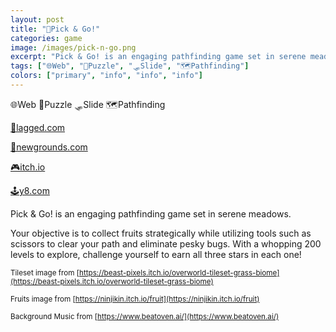 ```yaml
---
layout: post
title: "🍒Pick & Go!"
categories: game
image: /images/pick-n-go.png
excerpt: "Pick & Go! is an engaging pathfinding game set in serene meadows."
tags: ["🌐Web", "🧩Puzzle", "🛷Slide", "🗺️Pathfinding"]
colors: ["primary", "info", "info", "info"]
---
```


<span class="badge badge-primary">🌐Web</span>
<span class="badge badge-info">🧩Puzzle</span>
<span class="badge badge-info">🛷Slide</span>
<span class="badge badge-info">🗺️Pathfinding</span>

<a href="https://lagged.com/play/6034/" class="btn btn-primary btn-lg">🎯lagged.com</a>

<a href="https://www.newgrounds.com/portal/view/886986" class="btn btn-primary btn-lg">🎨newgrounds.com</a>

<a href="https://sublevelgames.itch.io/pickngo" class="btn btn-primary btn-lg">🎮itch.io</a>

<a href="https://ko.y8.com/games/pick_go_" class="btn btn-primary btn-lg">🕹️y8.com</a>

Pick & Go! is an engaging pathfinding game set in serene meadows.

Your objective is to collect fruits strategically while utilizing tools such as scissors to clear your path and eliminate pesky bugs. With a whopping 200 levels to explore, challenge yourself to earn all three stars in each one!

<small>Tileset image from [https://beast-pixels.itch.io/overworld-tileset-grass-biome](https://beast-pixels.itch.io/overworld-tileset-grass-biome)</small>

<small>Fruits image from [https://ninjikin.itch.io/fruit](https://ninjikin.itch.io/fruit)</small>

<small>Background Music from [https://www.beatoven.ai/](https://www.beatoven.ai/)</small>